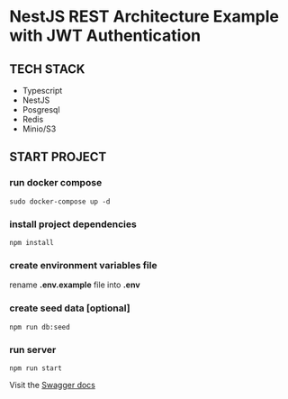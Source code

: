 # NestJS REST Architecture Example with JWT Authentication

## TECH STACK
- Typescript
- NestJS
- Posgresql
- Redis
- Minio/S3


## START PROJECT
### run docker compose
```console
sudo docker-compose up -d
```

### install project dependencies
```console
npm install
```

### create environment variables file
rename **.env.example** file  into **.env**

### create seed data [optional]
```console
npm run db:seed
```

### run server
```console
npm run start
```

Visit the [Swagger docs](http://localhost:8000/api/docs)
